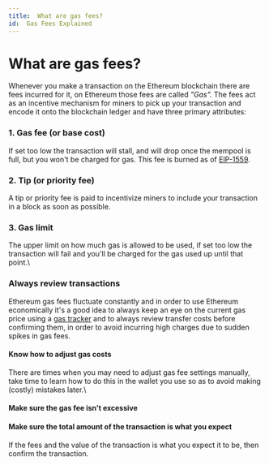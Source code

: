 ```yaml
---
title:  What are gas fees?
id:  Gas Fees Explained
---
```


# What are gas fees?

Whenever you make a transaction on the Ethereum blockchain there are fees incurred for it, on Ethereum those fees are called _"Gas"._ The fees act as an incentive mechanism for miners to pick up your transaction and encode it onto the blockchain ledger and have three primary attributes:

### 1. Gas fee (or base cost)

If set too low the transaction will stall, and will drop once the mempool is full, but you won't be charged for gas. This fee is burned as of [EIP-1559](https://notes.ethereum.org/@vbuterin/eip-1559-faq).

<!-- ![](<../../.gitbook/assets/image (13).png>)\ -->


### 2. Tip (or priority fee)

A tip or priority fee is paid to incentivize miners to include your transaction in a block as soon as possible.

<!-- ![](https://clarity-so.s3.amazonaws.com/3b15b359-24c1-4156-ba53-e9882a65673f/szDJa4aw24o2GhCni8jEYV.png) -->

### 3. Gas limit

The upper limit on how much gas is allowed to be used, if set too low the transaction will fail and you'll be charged for the gas used up until that point.\


<!-- ![](https://clarity-so.s3.amazonaws.com/3b15b359-24c1-4156-ba53-e9882a65673f/jV1zsJoKxoLvRFwSJ7Ajea.png) -->

### Always review transactions

Ethereum gas fees fluctuate constantly and in order to use Ethereum economically it's a good idea to always keep an eye on the current gas price using a [gas tracker](https://etherscan.io/gastracker) and to always review transfer costs before confirming them, in order to avoid incurring high charges due to sudden spikes in gas fees.

#### Know how to adjust gas costs

There are times when you may need to adjust gas fee settings manually, take time to learn how to do this in the wallet you use so as to avoid making (costly) mistakes later.\

<!-- 
![](https://clarity-so.s3.amazonaws.com/3b15b359-24c1-4156-ba53-e9882a65673f/mi6agxdYoTemmrNFGMtJ1f.png) -->

#### Make sure the gas fee isn't excessive 

<!-- ![](https://clarity-so.s3.amazonaws.com/3b15b359-24c1-4156-ba53-e9882a65673f/g7sfcKaXnKh9TVQuu53Qpu.png) -->

#### Make sure the total amount of the transaction is what you expect 

<!-- ![](https://clarity-so.s3.amazonaws.com/3b15b359-24c1-4156-ba53-e9882a65673f/sSXhjSHXkt8Xd46Bk4V9vJ.png) -->

If the fees and the value of the transaction is what you expect it to be, then confirm the transaction.

